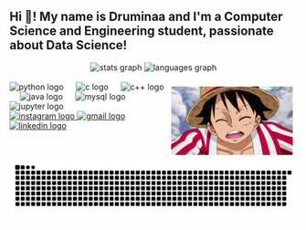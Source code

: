 <!-- <img src="https://github.com/Druminaa/Druminaa/blob/main/asset/ursa-major-ursa-minor-constellations.jpg?raw=true" width="100%" alt="banner" /> -->

<h2 align="left">Hi 👋! My name is Druminaa and I'm a Computer Science and Engineering student, passionate about Data Science!</h2>

<div align="center">
  <img src="https://github-readme-stats.vercel.app/api?username=Druminaa&hide_title=true&hide_rank=true&show_icons=true&include_all_commits=true&count_private=true&disable_animations=false&theme=dracula&locale=en&hide_border=false" height="139" alt="stats graph" />

  
  <img src="https://github-readme-stats.vercel.app/api/top-langs?username=Druminaa&locale=en&hide_title=true&layout=compact&card_width=320&langs_count=5&theme=dracula&hide_border=false" height="139"  alt="languages graph" />
</div>
<!-- <div align="center">
  <img src="https://github-readme-streak-stats.herokuapp.com/?user=Druminaa&theme=dracula&hide_border=false" height="150" alt="streak graph" />
  <img src="https://activity-graph.herokuapp.com/graph?username=Druminaa&theme=dracula&hide_border=false" height="150" alt="activity graph" />
</div> -->
<br>
<!-- <img align="right" height="150" src="https://i.imgflip.com/65efzo.gif" alt="GIF" /> -->
<img 
  align="right" 
  height="120" 
  src="asset/luffy.gif"  
  alt="GIF" 
  style="
    background-color: transparent;
    box-shadow: 0 0 20px rgba(255, 255, 255, 0.8);
    padding: 8px;
    border-radius: 10px;
  "
/>



<!--icone-->
<div align="left">
  <img src="https://cdn.jsdelivr.net/gh/devicons/devicon/icons/python/python-original.svg" height="30" alt="python logo" />
  <img width="14" />
  <img src="https://cdn.jsdelivr.net/gh/devicons/devicon/icons/c/c-original.svg" height="30" alt="c logo" />
  <img width="14" />
  <img src="https://cdn.jsdelivr.net/gh/devicons/devicon/icons/cplusplus/cplusplus-original.svg" height="30" alt="c++ logo" />
  <img width="14" />
  <img src="https://cdn.jsdelivr.net/gh/devicons/devicon/icons/java/java-original.svg" height="30" alt="java logo" />
  <img width="14" />
  <img src="https://cdn.jsdelivr.net/gh/devicons/devicon/icons/mysql/mysql-original.svg" height="30" alt="mysql logo" />
  <img width="14" />
  <img src="https://cdn.jsdelivr.net/gh/devicons/devicon/icons/jupyter/jupyter-original.svg" height="30" alt="jupyter logo" />
</div>



<div align="left">
<!--   <a href="https://www.youtube.com/@yourchannel" target="_blank">
    <img src="https://img.shields.io/static/v1?message=YouTube&logo=youtube&label=&color=FF0000&logoColor=white&style=for-the-badge" height="35" alt="youtube logo" />
  </a> -->
  <a href="https://www.instagram.com/dipak__lonkar" target="_blank">
    <img src="https://img.shields.io/static/v1?message=Instagram&logo=instagram&label=&color=E4405F&logoColor=white&style=for-the-badge" height="35" alt="instagram logo" />
  </a>
<!--   <a href="https://discord.com/users/yourid" target="_blank">
    <img src="https://img.shields.io/static/v1?message=Discord&logo=discord&label=&color=7289DA&logoColor=white&style=for-the-badge" height="35" alt="discord logo" />
  </a> -->
  <a href="mailto:rukhmindipak@gmail.com" target="_blank">
    <img src="https://img.shields.io/static/v1?message=Gmail&logo=gmail&label=&color=D14836&logoColor=white&style=for-the-badge" height="35" alt="gmail logo" />
  </a>
  <a href="https://www.linkedin.com/in/mr-dipak-lonkar" target="_blank">
    <img src="https://img.shields.io/static/v1?message=LinkedIn&logo=linkedin&label=&color=0077B5&logoColor=white&style=for-the-badge" height="35" alt="linkedin logo" />
  </a>
</div>


<br clear="both">

<img src="https://raw.githubusercontent.com/druminaa/druminaa/output/snake.svg" alt="Snake animation" />
